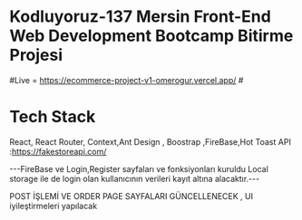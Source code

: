 # Kodluyoruz-137 Mersin Front-End Web Development Bootcamp Bitirme Projesi

#Live =  https://ecommerce-project-v1-omerogur.vercel.app/ #

# Tech Stack # 
React, React Router, Context,Ant Design , Boostrap ,FireBase,Hot Toast API :https://fakestoreapi.com/


---FireBase ve Login,Register sayfaları ve fonksiyonları kuruldu Local storage ile de login olan kullanıcının verileri kayıt altına alacaktır.---

POST İŞLEMİ  VE ORDER PAGE SAYFALARI GÜNCELLENECEK , UI iyileştirmeleri yapılacak 
